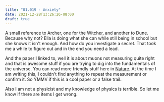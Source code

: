 ```yaml
---
title: "01.019 - Anxiety"
date: 2021-12-28T13:26:26-08:00
draft: true
---
```

A small reference to Archer, one for the Witcher, and another to Dune. Because why not? Ella is doing what she can while still being in school but she knows it isn't enough. And how do you investigate a secret.  That took me a while to figure out and in the end you need a lead. 

And the paper I linked to, well it is about muons not measuring quite right and that is awesome stuff if you are trying to dig into the fundamentals of the universe. You can read more friendly stuff here in [Nature](https://www.nature.com/articles/s41567-021-01251-x). At the time I am writing this, I couldn't find anything to repeat the measurement or confirm it.  So YMMV if this is a cool paper or a false trail.

Also I am not a physicist and my knowledge of physics is terrible. So let me know if there are items I get wrong.